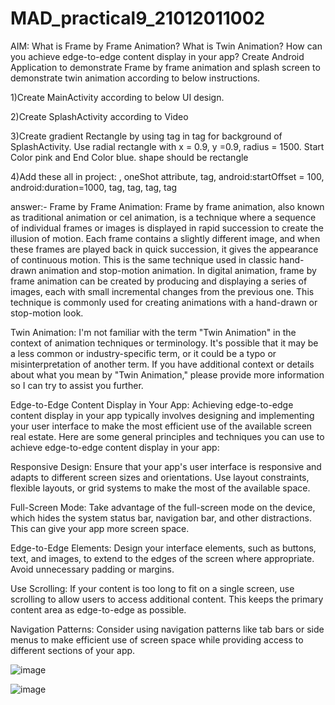 # MAD_practical9_21012011002
AIM: What is Frame by Frame Animation? What is Twin Animation? How can you achieve edge-to-edge content display in your app?  Create Android Application to demonstrate Frame by frame animation and splash screen to demonstrate twin animation according to below instructions.

1)Create MainActivity according to below UI design.

2)Create SplashActivity according to Video

3)Create gradient Rectangle by using <gradient> tag in <shape> tag for background of SplashActivity. Use radial rectangle with x = 0.9, y =0.9, radius = 1500. Start Color pink and End Color blue. shape should be rectangle

4)Add these all in project: <animation-list>, oneShot attribute, <set> tag, android:startOffset = 100, android:duration=1000, <scale> tag, <translate> tag, <rotate> tag, <alpha> tag


answer:-
Frame by Frame Animation:
Frame by frame animation, also known as traditional animation or cel animation, is a technique where a sequence of individual frames or images is displayed in rapid succession to create the illusion of motion. Each frame contains a slightly different image, and when these frames are played back in quick succession, it gives the appearance of continuous motion. This is the same technique used in classic hand-drawn animation and stop-motion animation. In digital animation, frame by frame animation can be created by producing and displaying a series of images, each with small incremental changes from the previous one. This technique is commonly used for creating animations with a hand-drawn or stop-motion look.

Twin Animation:
I'm not familiar with the term "Twin Animation" in the context of animation techniques or terminology. It's possible that it may be a less common or industry-specific term, or it could be a typo or misinterpretation of another term. If you have additional context or details about what you mean by "Twin Animation," please provide more information so I can try to assist you further.

Edge-to-Edge Content Display in Your App:
Achieving edge-to-edge content display in your app typically involves designing and implementing your user interface to make the most efficient use of the available screen real estate. Here are some general principles and techniques you can use to achieve edge-to-edge content display in your app:

Responsive Design: Ensure that your app's user interface is responsive and adapts to different screen sizes and orientations. Use layout constraints, flexible layouts, or grid systems to make the most of the available space.

Full-Screen Mode: Take advantage of the full-screen mode on the device, which hides the system status bar, navigation bar, and other distractions. This can give your app more screen space.

Edge-to-Edge Elements: Design your interface elements, such as buttons, text, and images, to extend to the edges of the screen where appropriate. Avoid unnecessary padding or margins.

Use Scrolling: If your content is too long to fit on a single screen, use scrolling to allow users to access additional content. This keeps the primary content area as edge-to-edge as possible.

Navigation Patterns: Consider using navigation patterns like tab bars or side menus to make efficient use of screen space while providing access to different sections of your app.


![image](https://github.com/Chintan0484/MAD_practical9_21012011002/assets/98694412/85c8d2f7-316a-4342-bcfc-564b0616f7c5)

![image](https://github.com/Chintan0484/MAD_practical9_21012011002/assets/98694412/109917bb-4989-4aee-bd7d-2b0a928b7b8e)
